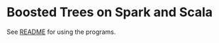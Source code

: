 # Boosted Trees on Spark and Scala

See [README](code/boosted_trees_spark_v2/README.md) for using the programs.
